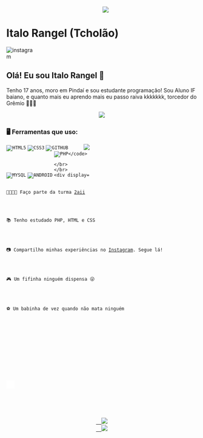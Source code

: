 

<img align="right" width="250px" style="margin-top:20px" src="https://www.otempo.com.br/image/contentid/policy:1.2226189:1566580322/a-era-do-gelo-PNG.PNG?f=3x2&w=1224">

</br>
</br>

<div dsplay="inline-block">
 
 <h1 align="left">Italo Rangel (Tcholão)</h1>
 <a href="https://www.instagram.com/italorangel_">
    <img align="left" width="80px" src="https://i0.wp.com/www.multarte.com.br/wp-content/uploads/2019/03/logo-instagram-png-fundo-transparente2.png?resize=696%2C696&ssl=1" alt="instagram" style="vertical-align:top;">
  </a> 
 





</br>
</br>

## Olá! Eu sou Italo Rangel  👋

Tenho 17 anos, moro em Pindaí e sou estudante programação! Sou Aluno IF baiano, e quanto mais eu aprendo mais eu passo raiva kkkkkkk, torcedor do Grêmio 💙🤍🖤

<p align="center">
  <img src="https://super.abril.com.br/wp-content/uploads/2016/09/super_imggato_digitando_0.gif" width="350">
</p>

### 🖥️ Ferramentas que uso: 
<img width="300px" align="right" src="https://i.ibb.co/zbTM5w7/photo-2021-12-23-11-04-06-removebg-preview-1.png">
<code><img width="40px" src="https://cdn.jsdelivr.net/gh/devicons/devicon/icons/html5/html5-original-wordmark.svg" title = "HTML5"/></code>
<code><img width="40px" src="https://cdn.jsdelivr.net/gh/devicons/devicon/icons/css3/css3-original-wordmark.svg" title = "CSS3"/></code>
<code><img width="40px" src="https://cdn.jsdelivr.net/gh/devicons/devicon/icons/github/github-original.svg" title = "GITHUB"/></code>
<code><img width="40px" src="https://cdn.jsdelivr.net/gh/devicons/devicon/icons/mysql/mysql-original.svg" title = "MYSQL"/></code>
<code><img width="40px" src="https://cdn.jsdelivr.net/gh/devicons/devicon/icons/android/android-original.svg" title = "ANDROID"/></code>
<code><img width="40px" src="https://w7.pngwing.com/pngs/751/3/png-transparent-logo-php-html-others-text-trademark-logo-thumbnail.png" title = "PHP</code>

</br>
</br>
<div display="inline-block">
 <p align="left">👨‍👨‍👧‍👦 Faço parte da turma <a href="https://www.instagram.com/informatica.2aii/">2aii</a></p>
 <p align="left">📚 Tenho estudado PHP, HTML e CSS</p>
 <p align="left">📷 Compartilho minhas experiências no <a href="https://www.instagram.com/italorangel_">Instagram</a>. Segue lá!</p>
 <p align="left">🎮 Um fifinha ninguém dispensa 😜</p>
 <p align="left">⚽ Um babinha de vez quando não mata ninguém</p>
</div>



</br>



</br>

<a href="https://www.instagram.com/jeniblo_dev" target="_blank"><img align="left" alt="Instagram" width="22px" src="https://github.com/Aakarsh-B/trying-repos/blob/master/insta.svg" />


##
<p align="center">
<a href="https://github.com/tcholao">
  <img height="130em" src="https://github-readme-stats-eight-theta.vercel.app/api?username=tcholao&show_icons=true&theme=algolia&include_all_commits=true&count_private=true"/>
  <img height="130em" src="https://github-readme-stats-eight-theta.vercel.app/api/top-langs/?username=tcholao&layout=compact&langs_count=8&theme=algolia"/>
</a>
</p>
